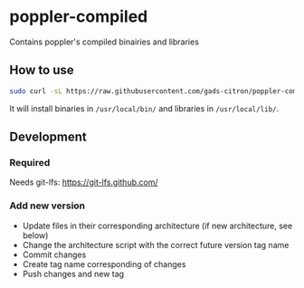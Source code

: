 # poppler-compiled

Contains poppler's compiled binairies and libraries

## How to use

```bash
sudo curl -sL https://raw.githubusercontent.com/gads-citron/poppler-compiled/master/node-14-alpine.sh | bash
```

It will install binaries in `/usr/local/bin/` and libraries in `/usr/local/lib/`.

## Development

### Required

Needs git-lfs: https://git-lfs.github.com/

### Add new version

- Update files in their corresponding architecture (if new architecture, see below)
- Change the architecture script with the correct future version tag name
- Commit changes
- Create tag name corresponding of changes
- Push changes and new tag
